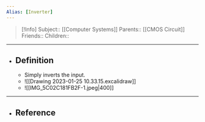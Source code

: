 ```yaml
---
Alias: [Inverter]
---
```

> [!Info]
> Subject:: [[Computer Systems]]
> Parents:: [[CMOS Circuit]]
> Friends:: 
> Children:: 
---
- ## Definition
	- Simply inverts the input.
	- ![[Drawing 2023-01-25 10.33.15.excalidraw]]
	- ![[IMG_5C02C181FB2F-1.jpeg|400]]
---
- ## Reference